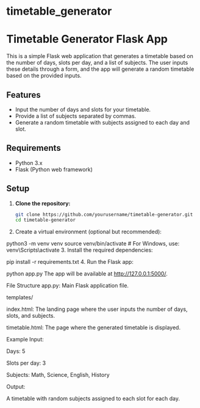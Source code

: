 # timetable_generator
# Timetable Generator Flask App

This is a simple Flask web application that generates a timetable based on the number of days, slots per day, and a list of subjects. The user inputs these details through a form, and the app will generate a random timetable based on the provided inputs.

## Features

- Input the number of days and slots for your timetable.
- Provide a list of subjects separated by commas.
- Generate a random timetable with subjects assigned to each day and slot.

## Requirements

- Python 3.x
- Flask (Python web framework)

## Setup

1. **Clone the repository:**

   ```bash
   git clone https://github.com/yourusername/timetable-generator.git
   cd timetable-generator
2. Create a virtual environment (optional but recommended):


python3 -m venv venv
source venv/bin/activate  # For Windows, use: venv\Scripts\activate
3. Install the required dependencies:


pip install -r requirements.txt
4. Run the Flask app:


python app.py
The app will be available at http://127.0.0.1:5000/.

File Structure
app.py: Main Flask application file.

templates/

index.html: The landing page where the user inputs the number of days, slots, and subjects.

timetable.html: The page where the generated timetable is displayed.

Example
Input:

Days: 5

Slots per day: 3

Subjects: Math, Science, English, History

Output:

A timetable with random subjects assigned to each slot for each day.
